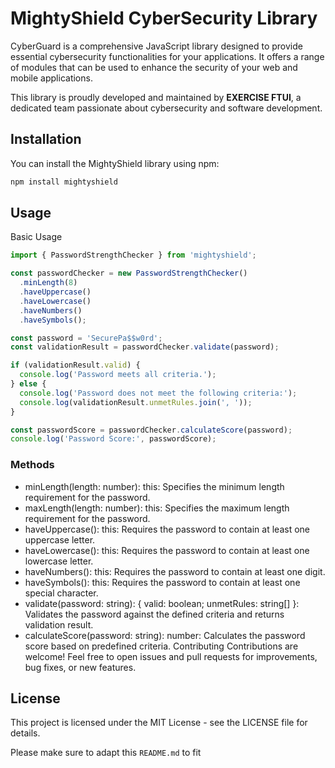 # MightyShield CyberSecurity Library

CyberGuard is a comprehensive JavaScript library designed to provide essential cybersecurity functionalities for your applications. It offers a range of modules that can be used to enhance the security of your web and mobile applications.

This library is proudly developed and maintained by **EXERCISE FTUI**, a dedicated team passionate about cybersecurity and software development.

## Installation

You can install the MightyShield library using npm:

```bash
npm install mightyshield
```
## Usage
Basic Usage
```javascript
import { PasswordStrengthChecker } from 'mightyshield';

const passwordChecker = new PasswordStrengthChecker()
  .minLength(8)
  .haveUppercase()
  .haveLowercase()
  .haveNumbers()
  .haveSymbols();

const password = 'SecurePa$$w0rd';
const validationResult = passwordChecker.validate(password);

if (validationResult.valid) {
  console.log('Password meets all criteria.');
} else {
  console.log('Password does not meet the following criteria:');
  console.log(validationResult.unmetRules.join(', '));
}

const passwordScore = passwordChecker.calculateScore(password);
console.log('Password Score:', passwordScore);
```

### Methods
- minLength(length: number): this: Specifies the minimum length requirement for the password.
- maxLength(length: number): this: Specifies the maximum length requirement for the password.
- haveUppercase(): this: Requires the password to contain at least one uppercase letter.
- haveLowercase(): this: Requires the password to contain at least one lowercase letter.
- haveNumbers(): this: Requires the password to contain at least one digit.
- haveSymbols(): this: Requires the password to contain at least one special character.
- validate(password: string): { valid: boolean; unmetRules: string[] }: Validates the password against the defined criteria and returns validation result.
- calculateScore(password: string): number: Calculates the password score based on predefined criteria.
Contributing
Contributions are welcome! Feel free to open issues and pull requests for improvements, bug fixes, or new features.

## License
This project is licensed under the MIT License - see the LICENSE file for details.


Please make sure to adapt this `README.md` to fit 